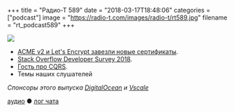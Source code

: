 +++
title = "Радио-Т 589"
date = "2018-03-17T18:48:06"
categories = ["podcast"]
image = "https://radio-t.com/images/radio-t/rt589.jpg"
filename = "rt_podcast589"
+++

![](https://radio-t.com/images/radio-t/rt589.jpg)

- [ACME v2 и Let's Encrypt завезли новые сертификаты](https://community.letsencrypt.org/t/acme-v2-and-wildcard-certificate-support-is-live/55579).
- [Stack Overflow Developer Survey 2018](https://insights.stackoverflow.com/survey/2018/).
- [Гость про CQRS](http://vladikk.com/2017/03/20/tackling-complexity-in-cqrs/).
- Темы наших слушателей

*Спонсоры этого выпуска [DigitalOcean](https://www.digitalocean.com) и [Vscale](http://bit.ly/radio-t_vscale)*

[аудио](http://cdn.radio-t.com/rt_podcast589.mp3) ● [лог чата](http://chat.radio-t.com/logs/radio-t-589.html)
<audio src="http://cdn.radio-t.com/rt_podcast589.mp3" preload="none"></audio>

